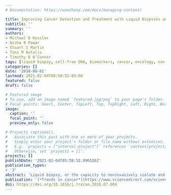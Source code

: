 ```yaml
---
# Documentation: https://wowchemy.com/docs/managing-content/

title: Improving Cancer Detection and Treatment with Liquid Biopsies and ptDNA
subtitle: ''
summary: ''
authors:
- Michael D Kessler
- Nisha R Pawar
- Stuart S Martin
- Toni M Antalis
- Timothy D O’Connor
tags: [liquid biopsy, cell-free DNA, biomarkers, cancer, oncology, non-invasive diagnostics, cancer surveillance]
categories: []
date: '2018-08-01'
lastmod: 2021-02-04T00:58:52-05:00
featured: false
draft: false

# Featured image
# To use, add an image named `featured.jpg/png` to your page's folder.
# Focal points: Smart, Center, TopLeft, Top, TopRight, Left, Right, BottomLeft, Bottom, BottomRight.
image:
  caption: ''
  focal_point: ''
  preview_only: false

# Projects (optional).
#   Associate this post with one or more of your projects.
#   Simply enter your project's folder or file name without extension.
#   E.g. `projects = ["internal-project"]` references `content/project/deep-learning/index.md`.
#   Otherwise, set `projects = []`.
projects: []
publishDate: '2021-02-04T05:58:52.096526Z'
publication_types:
- '2'
abstract: 'Liquid biopsy, or the capacity to noninvasively isolate and analyze plasma tumor DNA (ptDNA) using blood samples, represents an important tool for modern oncology that enables increasingly safe, personalized, and robust cancer diagnosis and treatment. Here, we review advances in the development and implementation of liquid biopsy approaches, and we focus on the capacity of liquid biopsy to noninvasively detect oncological disease and enhance early detection strategies. In addition to noting the distinctions between mutation-targeted and mutation-agnostic approaches, we discuss the potential for genomic analysis and longitudinal testing to identify somatic lesions early and to guide intervention at more manageable disease stages.'
publication: '[*Trends in cancer*](https://www.sciencedirect.com/science/article/pii/S2405803318301572)'
doi: https://doi.org/10.1016/j.trecan.2018.07.004
---
```

